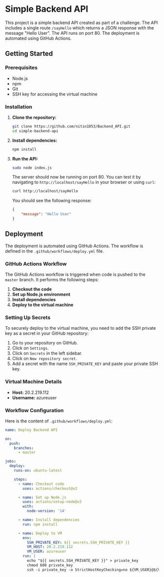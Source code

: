 # Simple Backend API

This project is a simple backend API created as part of a challenge. The API includes a single route `/sayHello` which returns a JSON response with the message "Hello User". The API runs on port 80. The deployment is automated using GitHub Actions.

## Getting Started

### Prerequisites

- Node.js
- npm
- Git
- SSH key for accessing the virtual machine

### Installation

1. **Clone the repository:**

    ```sh
    git clone https://github.com/nitin1053/Backend_API.git
    cd simple-backend-api
    ```

2. **Install dependencies:**

    ```sh
    npm install
    ```

3. **Run the API:**

    ```sh
    sudo node index.js
    ```

    The server should now be running on port 80. You can test it by navigating to `http://localhost/sayHello` in your browser or using `curl`:

    ```sh
    curl http://localhost/sayHello
    ```

    You should see the following response:

    ```json
    {
        "message": "Hello User"
    }
    ```

## Deployment

The deployment is automated using GitHub Actions. The workflow is defined in the `.github/workflows/deploy.yml` file.

### GitHub Actions Workflow

The GitHub Actions workflow is triggered when code is pushed to the `master` branch. It performs the following steps:

1. **Checkout the code**
2. **Set up Node.js environment**
3. **Install dependencies**
4. **Deploy to the virtual machine**

### Setting Up Secrets

To securely deploy to the virtual machine, you need to add the SSH private key as a secret in your GitHub repository:

1. Go to your repository on GitHub.
2. Click on `Settings`.
3. Click on `Secrets` in the left sidebar.
4. Click on `New repository secret`.
5. Add a secret with the name `SSH_PRIVATE_KEY` and paste your private SSH key.

### Virtual Machine Details

- **Host:** 20.2.219.112
- **Username:** azureuser

### Workflow Configuration

Here is the content of `.github/workflows/deploy.yml`:

```yaml
name: Deploy Backend API

on:
  push:
    branches:
      - master

jobs:
  deploy:
    runs-on: ubuntu-latest

    steps:
      - name: Checkout code
        uses: actions/checkout@v2

      - name: Set up Node.js
        uses: actions/setup-node@v2
        with:
          node-version: '14'

      - name: Install dependencies
        run: npm install

      - name: Deploy to VM
        env:
          SSH_PRIVATE_KEY: ${{ secrets.SSH_PRIVATE_KEY }}
          VM_HOST: 20.2.219.112
          VM_USER: azureuser
        run: |
          echo "${{ secrets.SSH_PRIVATE_KEY }}" > private_key
          chmod 600 private_key
          ssh -i private_key -o StrictHostKeyChecking=no ${VM_USER}@${VM_HOST} "sudo pkill node; cd ~/simple-backend-api && git pull && npm install && sudo node index.js &"
